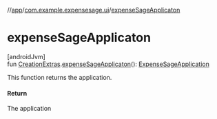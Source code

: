 //[app](../../index.md)/[com.example.expensesage.ui](index.md)/[expenseSageApplicaton](expense-sage-applicaton.md)

# expenseSageApplicaton

[androidJvm]\
fun [CreationExtras](https://developer.android.com/reference/kotlin/androidx/lifecycle/viewmodel/CreationExtras.html).[expenseSageApplicaton](expense-sage-applicaton.md)(): [ExpenseSageApplication](../com.example.expensesage/-expense-sage-application/index.md)

This function returns the application.

#### Return

The application
